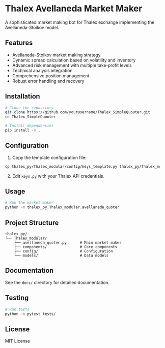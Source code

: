 # Thalex Avellaneda Market Maker

A sophisticated market making bot for Thalex exchange implementing the Avellaneda-Stoikov model.

## Features

- Avellaneda-Stoikov market making strategy
- Dynamic spread calculation based on volatility and inventory
- Advanced risk management with multiple take-profit levels
- Technical analysis integration
- Comprehensive position management
- Robust error handling and recovery

## Installation

```bash
# Clone the repository
git clone https://github.com/yourusername/Thalex_SimpleQuouter.git
cd Thalex_SimpleQuouter

# Install dependencies
pip install -e .
```

## Configuration

1. Copy the template configuration file:
```bash
cp thalex_py/Thalex_modular/config/keys_template.py thalex_py/Thalex_modular/config/keys.py
```

2. Edit `keys.py` with your Thalex API credentials.

## Usage

```bash
# Run the market maker
python -m thalex_py.Thalex_modular.avellaneda_quoter
```

## Project Structure

```
thalex_py/
└── Thalex_modular/
    ├── avellaneda_quoter.py      # Main market maker
    ├── components/               # Core components
    ├── config/                   # Configuration
    └── models/                   # Data models
```

## Documentation

See the `docs/` directory for detailed documentation.

## Testing

```bash
# Run tests
python -m pytest tests/
```

## License

MIT License 
